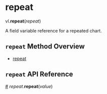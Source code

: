 # repeat

vl.<b>repeat</b>(<em>repeat</em>)

A field variable reference for a repeated chart.

## <code>repeat</code> Method Overview

* <a href="#repeat">repeat</a>

## <code>repeat</code> API Reference

<a id="repeat" href="#repeat">#</a>
<em>repeat</em>.<b>repeat</b>(<em>value</em>)

